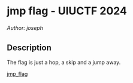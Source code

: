 # jmp flag - UIUCTF 2024

###### Author: joseph

## Description

The flag is just a hop, a skip and a jump away.

[jmp_flag](https://play.duc.tf/files/5256a0abe4893f66534104920cd791e0/jmp_flag?token=eyJ1c2VyX2lkIjo0MjYsInRlYW1faWQiOjE5MiwiZmlsZV9pZCI6NDJ9.ZollIQ.VhBnQGILLm-zXz5XOHTHymEXGbQ)
